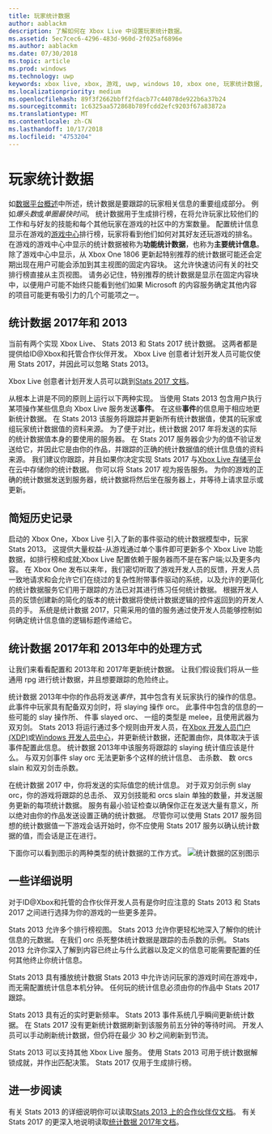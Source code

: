 ```yaml
---
title: 玩家统计数据
author: aablackm
description: 了解如何在 Xbox Live 中设置玩家统计数据。
ms.assetid: 5ec7cec6-4296-483d-960d-2f025af6896e
ms.author: aablackm
ms.date: 07/30/2018
ms.topic: article
ms.prod: windows
ms.technology: uwp
keywords: xbox live, xbox, 游戏, uwp, windows 10, xbox one, 玩家统计数据, 排行榜
ms.localizationpriority: medium
ms.openlocfilehash: 89f3f2662bbff2fdacb77c44078de922b6a37b24
ms.sourcegitcommit: 1c6325aa572868b789fcdd2efc9203f67a83872a
ms.translationtype: MT
ms.contentlocale: zh-CN
ms.lasthandoff: 10/17/2018
ms.locfileid: "4753204"
---
```

# <a name="player-stats"></a>玩家统计数据

如[数据平台概述](../data-platform/data-platform.md)中所述，统计数据是要跟踪的玩家相关信息的重要组成部分。 例如*爆头数*或*单圈最快时间*。 统计数据用于生成排行榜，在将允许玩家比较他们的工作和与好友的技能和每个其他玩家在游戏的社区中的方案数量。 配置统计信息显示在游戏的[游戏中心](../data-platform/designing-xbox-live-experiences.md)排行榜，玩家将看到他们如何对其好友还玩游戏的排名。 在游戏的游戏中心中显示的统计数据被称为**功能统计数据**，也称为**主要统计信息**。除了游戏中心中显示，从 Xbox One 1806 更新起特别推荐的统计数据可能还会定期出现在用户可能会添加到其主视图的固定内容块。 这允许快速访问有关的社交排行榜直接从主页视图。 请务必记住，特别推荐的统计数据是显示在固定内容块中，以便用户可能不始终只能看到他们如果 Microsoft 的内容服务确定其他内容的项目可能更有吸引力的几个可能项之一。

## <a name="stats-2013-and-2017"></a>统计数据 2017年和 2013

当前有两个实现 Xbox Live、 Stats 2013 和 Stats 2017 统计数据。 这两者都是提供给ID@Xbox和托管合作伙伴开发。 Xbox Live 创意者计划开发人员可能仅使用 Stats 2017，并因此可以忽略 Stats 2013。

Xbox Live 创意者计划开发人员可以跳到[Stats 2017 文档](stats2017.md)。

从根本上讲是不同的原则上运行以下两种实现。 当使用 Stats 2013 包含用户执行某项操作某些信息向 Xbox Live 服务发送**事件**。 在这些**事件**的信息用于相应地更新统计数据。 在 Stats 2013 该服务将跟踪并更新所有统计数据值，使其的玩家或组玩家统计数据值的资料来源。 为了便于对比，统计数据 2017 年将发送的实际的统计数据值本身的要使用的服务器。 在 Stats 2017 服务器会少为的值不验证发送给它，并因此它是由你的作品，并跟踪的正确的统计数据值的统计信息值的资料来源。 我们建议你跟踪，并且如果你决定实现 Stats 2017 与[Xbox Live 存储平台](../storage-platform/storage-platform.md)在云中存储你的统计数据。 你可以将 Stats 2017 视为报告服务。 为你的游戏的正确的统计数据发送到服务器，统计数据将然后坐在服务器上，并等待上请求显示或更新。

## <a name="a-brief-history"></a>简短历史记录

启动的 Xbox One，Xbox Live 引入了新的事件驱动的统计数据模型中，玩家 Stats 2013。 这提供大量权益-从游戏通过单个事件即可更新多个 Xbox Live 功能数据，如排行榜和成就;Xbox Live 配置依赖于服务器而不是在客户端;以及更多内容。 在 Xbox One 发布以来年，我们密切听取了游戏开发人员的反馈，开发人员一致地请求和会允许它们在绕过的复杂性附带事件驱动的系统，以及允许的更简化的统计数据服务它们用于跟踪的方法已对其进行练习任何统计数据。 根据开发人员的反馈创建新的简化的版本的统计数据将使统计数据逻辑的控件返回到的开发人员的手。 系统是统计数据 2017，只需采用的值的服务通过使开发人员能够控制如何确定统计信息值的逻辑标题传递给它。

## <a name="how-stats-are-handled-in-2013-and-2017"></a>统计数据 2017年和 2013年中的处理方式

让我们来看看配置和 2013年和 2017年更新统计数据。 让我们假设我们将从一些通用 rpg 进行统计数据，并且想要跟踪的危险终止。

统计数据 2013年中你的作品将发送*事件*，其中包含有关玩家执行的操作的信息。 此事件中玩家具有配备双刃剑时，将 slaying 操作 orc。 此事件中包含的信息的一些可能的 slay 操作所、 件事 slayed orc、 一组的类型是 melee，且使用武器为双刃剑。 Stats 2013 将运行通过多个规则由开发人员，在[Xbox 开发人员门户 (XDP)](https://xdp.xboxlive.com/User/Contact/MyAccess?selectedMenu=devaccounts)或[Windows 开发人员中心](https://developer.microsoft.com/en-us/windows)，并更新统计数据，还配置由你，具体取决于该事件配置此信息。 统计数据 2013年中该服务将跟踪的 slaying 统计值应该是什么。 与双刃剑事件 slay orc 无法更新多个这样的统计信息、 击杀数、 数 orcs slain 和双刃剑击杀数。

在统计数据 2017 中，你将发送的实际值您的统计信息。 对于双刃剑示例 slay orc，你的游戏将跟踪的总击杀、 双刃剑技能和 orcs slain 单独的数量，并发送服务更新的每项统计数据。 服务有最小验证检查以确保你正在发送大量有意义，所以绝对由你的作品发送设置正确的统计数据。 尽管你可以使用 Stats 2017 服务回想的统计数据值一下游戏会话开始时，你不应使用 Stats 2017 服务以确认统计数据的值，而会话是正在进行。

下面你可以看到图示的两种类型的统计数据的工作方式。
![统计数据的区别图示](../images/stats/Stats2013-7DiagramColored.jpg)

## <a name="a-few-more-notes"></a>一些详细说明

对于ID@Xbox和托管的合作伙伴开发人员有是你时应注意的 Stats 2013 和 Stats 2017 之间进行选择为你的游戏的一些更多差异。

Stats 2013 允许多个排行榜视图。
Stats 2013 允许你更轻松地深入了解你的统计信息的元数据。 在我们 orc 杀死整体统计数据是跟踪的击杀数的示例。 Stats 2013 允许你深入了解到内容已终止与什么武器以及定义的信息可能需要配置的任何其他终止你统计信息。

Stats 2013 具有播放统计数据 Stats 2013 中允许访问玩家的游戏时间在游戏中，而无需配置统计信息本机分钟。 任何玩的统计信息必须由你的作品中 Stats 2017 跟踪。

Stats 2013 具有近的实时更新频率。
Stats 2013 事件系统几乎瞬间更新统计数据。 在 Stats 2017 没有更新统计数据刷新到该服务前五分钟的等待时间。 开发人员可以手动刷新统计数据，但仍将在最少 30 秒之间刷新到节流。

Stats 2013 可以支持其他 Xbox Live 服务。
使用 Stats 2013 可用于统计数据解锁成就，并作出匹配决策。 Stats 2017 仅用于生成排行榜。

## <a name="further-reading"></a>进一步阅读

有关 Stats 2013 的详细说明你可以读取[Stats 2013 上的合作伙伴仅文档](https://developer.microsoft.com/en-us/games/xbox/docs/xboxlive/xbox-live-partners/event-driven-data-platform/user-stats)。
有关 Stats 2017 的更深入地说明读取[统计数据 2017年文档](stats2017.md)。
